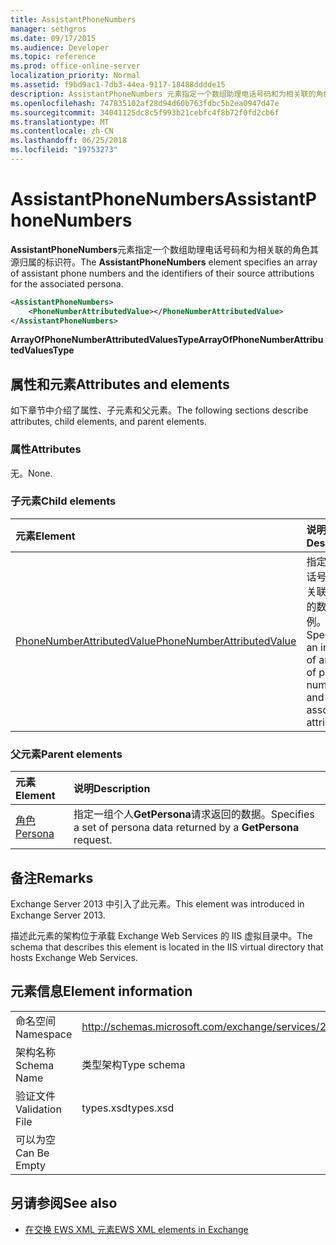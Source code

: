 ```yaml
---
title: AssistantPhoneNumbers
manager: sethgros
ms.date: 09/17/2015
ms.audience: Developer
ms.topic: reference
ms.prod: office-online-server
localization_priority: Normal
ms.assetid: f9bd9ac1-7db3-44ea-9117-18488dddde15
description: AssistantPhoneNumbers 元素指定一个数组助理电话号码和为相关联的角色其源归属的标识符。
ms.openlocfilehash: 747835102af28d94d60b763fdbc5b2ea0947d47e
ms.sourcegitcommit: 34041125dc8c5f993b21cebfc4f8b72f0fd2cb6f
ms.translationtype: MT
ms.contentlocale: zh-CN
ms.lasthandoff: 06/25/2018
ms.locfileid: "19753273"
---
```

# <a name="assistantphonenumbers"></a><span data-ttu-id="06f6b-103">AssistantPhoneNumbers</span><span class="sxs-lookup"><span data-stu-id="06f6b-103">AssistantPhoneNumbers</span></span>

<span data-ttu-id="06f6b-104">**AssistantPhoneNumbers**元素指定一个数组助理电话号码和为相关联的角色其源归属的标识符。</span><span class="sxs-lookup"><span data-stu-id="06f6b-104">The **AssistantPhoneNumbers** element specifies an array of assistant phone numbers and the identifiers of their source attributions for the associated persona.</span></span> 
  
```XML
<AssistantPhoneNumbers>
    <PhoneNumberAttributedValue></PhoneNumberAttributedValue>
</AssistantPhoneNumbers>
```

 <span data-ttu-id="06f6b-105">**ArrayOfPhoneNumberAttributedValuesType**</span><span class="sxs-lookup"><span data-stu-id="06f6b-105">**ArrayOfPhoneNumberAttributedValuesType**</span></span>
## <a name="attributes-and-elements"></a><span data-ttu-id="06f6b-106">属性和元素</span><span class="sxs-lookup"><span data-stu-id="06f6b-106">Attributes and elements</span></span>

<span data-ttu-id="06f6b-107">如下章节中介绍了属性、子元素和父元素。</span><span class="sxs-lookup"><span data-stu-id="06f6b-107">The following sections describe attributes, child elements, and parent elements.</span></span>
  
### <a name="attributes"></a><span data-ttu-id="06f6b-108">属性</span><span class="sxs-lookup"><span data-stu-id="06f6b-108">Attributes</span></span>

<span data-ttu-id="06f6b-109">无。</span><span class="sxs-lookup"><span data-stu-id="06f6b-109">None.</span></span>
  
### <a name="child-elements"></a><span data-ttu-id="06f6b-110">子元素</span><span class="sxs-lookup"><span data-stu-id="06f6b-110">Child elements</span></span>

|<span data-ttu-id="06f6b-111">**元素**</span><span class="sxs-lookup"><span data-stu-id="06f6b-111">**Element**</span></span>|<span data-ttu-id="06f6b-112">**说明**</span><span class="sxs-lookup"><span data-stu-id="06f6b-112">**Description**</span></span>|
|:-----|:-----|
|[<span data-ttu-id="06f6b-113">PhoneNumberAttributedValue</span><span class="sxs-lookup"><span data-stu-id="06f6b-113">PhoneNumberAttributedValue</span></span>](phonenumberattributedvalue.md) <br/> |<span data-ttu-id="06f6b-114">指定一个电话号码和其关联的归属的数组的实例。</span><span class="sxs-lookup"><span data-stu-id="06f6b-114">Specifies an instance of an array of phone numbers and their associated attributions.</span></span>  <br/> |
   
### <a name="parent-elements"></a><span data-ttu-id="06f6b-115">父元素</span><span class="sxs-lookup"><span data-stu-id="06f6b-115">Parent elements</span></span>

|<span data-ttu-id="06f6b-116">**元素**</span><span class="sxs-lookup"><span data-stu-id="06f6b-116">**Element**</span></span>|<span data-ttu-id="06f6b-117">**说明**</span><span class="sxs-lookup"><span data-stu-id="06f6b-117">**Description**</span></span>|
|:-----|:-----|
|[<span data-ttu-id="06f6b-118">角色</span><span class="sxs-lookup"><span data-stu-id="06f6b-118">Persona</span></span>](persona.md) <br/> |<span data-ttu-id="06f6b-119">指定一组个人**GetPersona**请求返回的数据。</span><span class="sxs-lookup"><span data-stu-id="06f6b-119">Specifies a set of persona data returned by a **GetPersona** request.</span></span>  <br/> |
   
## <a name="remarks"></a><span data-ttu-id="06f6b-120">备注</span><span class="sxs-lookup"><span data-stu-id="06f6b-120">Remarks</span></span>

<span data-ttu-id="06f6b-121">Exchange Server 2013 中引入了此元素。</span><span class="sxs-lookup"><span data-stu-id="06f6b-121">This element was introduced in Exchange Server 2013.</span></span>
  
<span data-ttu-id="06f6b-122">描述此元素的架构位于承载 Exchange Web Services 的 IIS 虚拟目录中。</span><span class="sxs-lookup"><span data-stu-id="06f6b-122">The schema that describes this element is located in the IIS virtual directory that hosts Exchange Web Services.</span></span>
  
## <a name="element-information"></a><span data-ttu-id="06f6b-123">元素信息</span><span class="sxs-lookup"><span data-stu-id="06f6b-123">Element information</span></span>

|||
|:-----|:-----|
|<span data-ttu-id="06f6b-124">命名空间</span><span class="sxs-lookup"><span data-stu-id="06f6b-124">Namespace</span></span>  <br/> |http://schemas.microsoft.com/exchange/services/2006/types  <br/> |
|<span data-ttu-id="06f6b-125">架构名称</span><span class="sxs-lookup"><span data-stu-id="06f6b-125">Schema Name</span></span>  <br/> |<span data-ttu-id="06f6b-126">类型架构</span><span class="sxs-lookup"><span data-stu-id="06f6b-126">Type schema</span></span>  <br/> |
|<span data-ttu-id="06f6b-127">验证文件</span><span class="sxs-lookup"><span data-stu-id="06f6b-127">Validation File</span></span>  <br/> |<span data-ttu-id="06f6b-128">types.xsd</span><span class="sxs-lookup"><span data-stu-id="06f6b-128">types.xsd</span></span>  <br/> |
|<span data-ttu-id="06f6b-129">可以为空</span><span class="sxs-lookup"><span data-stu-id="06f6b-129">Can Be Empty</span></span>  <br/> ||
   
## <a name="see-also"></a><span data-ttu-id="06f6b-130">另请参阅</span><span class="sxs-lookup"><span data-stu-id="06f6b-130">See also</span></span>

- [<span data-ttu-id="06f6b-131">在交换 EWS XML 元素</span><span class="sxs-lookup"><span data-stu-id="06f6b-131">EWS XML elements in Exchange</span></span>](ews-xml-elements-in-exchange.md)


